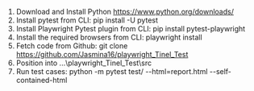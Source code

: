 1. Download and Install Python https://www.python.org/downloads/
2. Install pytest from CLI: pip install -U pytest
3. Install Playwright Pytest plugin from CLI: pip install pytest-playwright
4. Install the required browsers from CLI: playwright install
5. Fetch code from Github: git clone https://github.com/Jasmina16/playwright_Tinel_Test
6. Position into ...\playwright_Tinel_Test\src
7. Run test cases:  python -m pytest test/ --html=report.html --self-contained-html